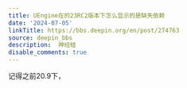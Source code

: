 ```yaml
---
title: UEngine在的23RC2版本下怎么显示的是缺失依赖
date: '2024-07-05'
linkTitle: https://bbs.deepin.org/en/post/274763
source: deepin_bbs
description:  神经蛙 
disable_comments: true
---
```

记得之前20.9下，
